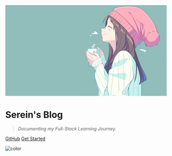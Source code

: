 ![logo](logo.png)

# Serein's Blog

> *Documenting my  Full-Stack Learning Journey.*

[GitHub](https://github.com/Serein-github/Serein-github.github.io)
[Get Started](/README)

![color](#f0f0f0)